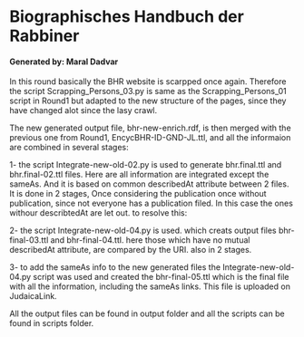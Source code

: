 # Biographisches Handbuch der Rabbiner

#### Generated by: Maral Dadvar


In this round basically the BHR website is scarpped once again. Therefore the script Scrapping_Persons_03.py is same as the Scrapping_Persons_01 script in Round1 but
adapted to the new structure of the pages, since they have changed alot since the lasy crawl.

The new generated output file, bhr-new-enrich.rdf, is then merged with the previous one from Round1, EncycBHR-ID-GND-JL.ttl, and all the informaion are combined
in several stages:

1- the script Integrate-new-old-02.py is used to generate bhr.final.ttl and bhr.final-02.ttl files. Here are all information are integrated
except the sameAs. And it is based on common describedAt attribute between 2 files. It is done in 2 stages,
Once considering the publication once without publication, since not everyone has a publication filed. 
In this case the ones withour describtedAt are let out. to resolve this:

2- the script Integrate-new-old-04.py is used. which creats output files bhr-final-03.ttl and bhr-final-04.ttl. here those which have no
mutual describedAt attribute, are compared by the URI. also in 2 stages.


3- to add the sameAs info to the new generated files the Integrate-new-old-04.py script was used and created the bhr-final-05.ttl which is the final
file with all the information, including the sameAs links. This file is uploaded on JudaicaLink. 


All the output files can be found in output folder and all the scripts can be found in scripts folder. 
